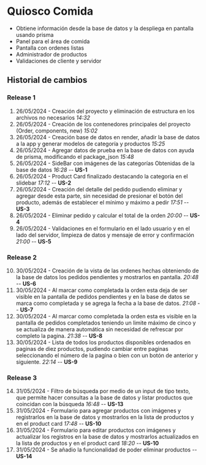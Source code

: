 # Quiosco Comida
- Obtiene información desde la base de datos y la despliega en pantalla usando prisma
- Panel para el área de comida 
- Pantalla con ordenes listas
- Administrador de productos
- Validaciones de cliente y servidor

## Historial de cambios
### Release 1
1. 26/05/2024 - Creación del proyecto y eliminación de estructura en los archivos no necesarios *14:32*
2. 26/05/2024 - Creación de los contenedores principales del proyecto (Order, components, new) *15:02*
3. 26/05/2024 - Creación base de datos en render, añadir la base de datos a la app y generar modelos de categoría y productos *15:25*
4. 26/05/2024 - Agregar datos de prueba en la base de datos con ayuda de prisma, modificando el package_json  *15:48*
5. 26/05/2024 - SideBar con imágenes de las categorías Obtenidas de la base de datos  *16:28*  -- **US-1**
6. 26/05/2024 - Product Card finalizado destacando la categoria en el slidebar  *17:12*  -- **US-2**
7. 26/05/2024 - Creación del detalle del pedido pudiendo eliminar y agregar desde esta parte, sin necesidad de presionar el botón del producto, además de establecer el mínimo y máximo a pedir  *17:51*  -- **US-3**
8. 26/05/2024 - Eliminar pedido y calcular el total de la orden  *20:00*  -- **US-4**
9. 26/05/2024 - Validaciones en el formulario en el lado usuario y en el lado del servidor, limpieza de datos y mensaje de error y confirmación  *21:00* -- **US-5**
### Release 2
10. 30/05/2024 - Creación de la vista de las ordenes hechas obteniendo de la base de datos los pedidos pendientes y mostrarlos en pantalla. *20:48* -- **US-6**
11. 30/05/2024 - Al marcar como completada la orden esta deja de ser visible en la pantalla de pedidos pendientes y en la base de datos se marca como completada y se agrega la fecha a la base de datos. *21:08* -- **US-7**
12. 30/05/2024 - Al marcar como completada la orden esta es visible en la pantalla de pedidos completados teniendo un limite máximo de cinco y se actualiza de manera automática sin necesidad de refrescar por completo la pagina. *21:38* -- **US-8**
13. 30/05/2024 - Lista de todos los productos disponibles ordenados en paginas de diez productos, pudiendo cambiar entre paginas seleccionando el número de la pagina o bien con un botón de anterior y siguiente. *22:14* -- **US-9**
### Release 3
14. 31/05/2024 - Filtro de búsqueda por medio de un input de tipo texto, que permite hacer consultas a la base de datos y listar productos que coincidan con la búsqueda *16:48* -- **US-13**
15. 31/05/2024 - Formulario para agregar productos con imágenes y registrarlos en la base de datos y mostrarlos en la lista de productos y en el product card *17:48* -- **US-10**
16. 31/05/2024 - Formulario para editar productos con imágenes y actualizar los registros en la base de datos y mostrarlos actualizados en la lista de productos y en el product card *18:20* -- **US-10**
17. 31/05/2024 - Se añadio la funcionalidad de poder eliminar productos -- **US-14** 

